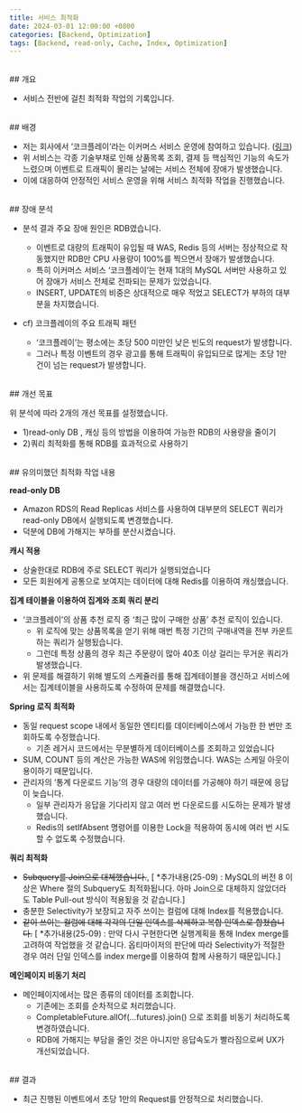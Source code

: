 ```yaml
---
title: 서비스 최적화
date: 2024-03-01 12:00:00 +0800
categories: [Backend, Optimization]
tags: [Backend, read-only, Cache, Index, Optimization]     
---
```



<br>
## 개요

- 서비스 전반에 걸친 최적화 작업의 기록입니다.

<br>
## 배경

- 저는 회사에서 ‘코크플레이‘라는 이커머스 서비스 운영에 참여하고 있습니다.  ([링크](https://cokeplay.cocacola.co.kr/main))
- 위 서비스는 각종 기술부채로 인해 상품목록 조회, 결제 등 핵심적인 기능의 속도가 느렸으며 이벤트로 트래픽이 몰리는 날에는 서비스 전체에 장애가 발생했습니다.
- 이에 대응하여 안정적인 서비스 운영을 위해 서비스 최적화 작업을 진행했습니다.

<br>
## 장애 분석

- 분석 결과 주요 장애 원인은 RDB였습니다.
    - 이벤트로 대량의 트래픽이 유입될 때 WAS, Redis 등의 서버는 정상적으로 작동했지만 RDB만 CPU 사용량이 100%를 찍으면서 장애가 발생했습니다.
    - 특히 이커머스 서비스 ‘코크플레이’는 현재 1대의 MySQL 서버만 사용하고 있어 장애가 서비스 전체로 전파되는 문제가 있었습니다.
    - INSERT, UPDATE의 비중은 상대적으로 매우 적었고 SELECT가 부하의 대부분을 차지했습니다.

- cf) 코크플레이의 주요 트래픽 패턴
    - ‘코크플레이’는 평소에는 초당 500 미만인 낮은 빈도의 request가 발생합니다.
    - 그러나 특정 이벤트의 경우 광고를 통해 트래픽이 유입되므로 많게는 초당 1만건이 넘는 request가 발생합니다.

<br>
## 개선 목표

위 분석에 따라 2개의 개선 목표를 설정했습니다.

- 1)read-only DB , 캐싱 등의 방법을 이용하여 가능한 RDB의 사용량을 줄이기
- 2)쿼리 최적화를 통해 RDB를 효과적으로 사용하기

<br>
## 유의미했던 최적화 작업 내용

**read-only DB**

- Amazon RDS의 Read Replicas 서비스를 사용하여 대부분의 SELECT 쿼리가 read-only DB에서 실행되도록 변경했습니다.
- 덕분에 DB에 가해지는 부하를 분산시켰습니다.

**캐시 적용**

- 상술한대로 RDB에 주로 SELECT 쿼리가 실행되었습니다
- 모든 회원에게 공통으로 보여지는 데이터에 대해 Redis를 이용하여 캐싱했습니다.

**집계 테이블을 이용하여 집계와 조회 쿼리 분리**

- ‘코크플레이’의 상품 추천 로직 중 ‘최근 많이 구매한 상품’ 추천 로직이 있습니다.
    - 위 로직에 맞는 상품목록을 얻기 위해 매번 특정 기간의 구매내역을 전부 카운트하는 쿼리가 실행됬습니다.
    - 그런데 특정 상품의 경우 최근 주문량이 많아 40초 이상 걸리는 무거운 쿼리가 발생했습니다.
- 위 문제를 해결하기 위해 별도의 스케쥴러를 통해 집계테이블을 갱신하고 서비스에서는 집계테이블을 사용하도록 수정하여 문제를 해결했습니다.

**Spring 로직 최적화**

- 동일 request scope 내에서 동일한 엔티티를 데이터베이스에서 가능한 한 번만 조회하도록 수정했습니다.
    - 기존 레거시 코드에서는 무분별하게 데이터베이스를 조회하고 있었습니다
- SUM, COUNT 등의 계산은 가능한 WAS에 위임했습니다. WAS는 스케일 아웃이 용이하기 때문입니다.
- 관리자의 ‘통계 다운로드 기능’의 경우 대량의 데이터를 가공해야 하기 때문에 응답이 늦습니다.
    - 일부 관리자가 응답을 기다리지 않고 여러 번 다운로드를 시도하는 문제가 발생했습니다.
    - Redis의 setIfAbsent 명령어를 이용한 Lock을 적용하여 동시에 여러 번 시도할 수 없도록 수정했습니다.

**쿼리 최적화**

- ~~Subquery를 Join으로 대체했습니다.~~,  [ *추가내용(25-09) : MySQL의 버전 8 이상은 Where 절의 Subquery도 최적화됩니다. 아마 Join으로 대체하지 않았더라도 Table Pull-out 방식이 적용됬을 것 같습니다.]
- 충분한 Selectivity가 보장되고 자주 쓰이는 컬럼에 대해 Index를 적용했습니다.
- ~~같이 쓰이는 컬럼에 대해 각각의 단일 인덱스를 삭제하고 복합 인덱스로 합쳤습니다.~~ [ *추가내용(25-09) : 만약 다시 구현한다면 실행계획을 통해 Index merge를 고려하여 작업했을 것 같습니다. 옵티마이저의 판단에 따라 Selectivity가 적절한 경우 여러 단일 인덱스를 index merge를 이용하여 함께 사용하기 때문입니다.]

**메인페이지 비동기 처리**

- 메인페이지에서는 많은 종류의 데이터를 조회합니다.
    - 기존에는 조회를 순차적으로 처리했습니다.
    - CompletableFuture.allOf(…futures).join() 으로 조회를 비동기 처리하도록 변경하였습니다.
    - RDB에 가해지는 부담을 줄인 것은 아니지만 응답속도가 빨라짐으로써 UX가 개선되었습니다.

<br>
## 결과

- 최근 진행된 이벤트에서 초당 1만의 Request를 안정적으로 처리했습니다.
